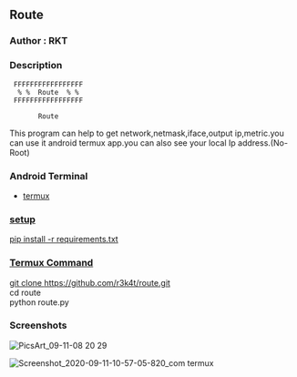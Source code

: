 <h2>Route</h2>

### Author : RKT ###

### Description ###

   
     FFFFFFFFFFFFFFFFF
      % %  Route  % %
     FFFFFFFFFFFFFFFFF

           Route

This program can help to get network,netmask,iface,output ip,metric.you can use it android termux app.you can also see your local Ip address.(No-Root) 

### Android Terminal ###

<ul>
<li><a href="https://termux.com">termux</li>
</ul>

### setup ###

pip install -r requirements.txt

### Termux Command ###

git clone https://github.com/r3k4t/route.git
<br>
cd route
<br>
python route.py

### Screenshots ###

![PicsArt_09-11-08 20 29](https://user-images.githubusercontent.com/69615463/92902865-7324d000-f443-11ea-9355-31f922365442.jpg)

![Screenshot_2020-09-11-10-57-05-820_com termux](https://user-images.githubusercontent.com/69615463/92903215-b5e6a800-f443-11ea-84c5-26f81f588b77.jpg)

